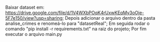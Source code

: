 Baixar dataset em: https://drive.google.com/file/d/1V4WXbPOqK4rUxwKEqMy3oOje-5F7e150/view?usp=sharing;
Depois adicionar o arquivo dentro da pasta analise_crimes e renomeá-lo para "datasetReal";
Em seguida rodar o comando "pip install -r requirements.txt" na raiz do projeto;
Por fim executar o arquivo main.py
